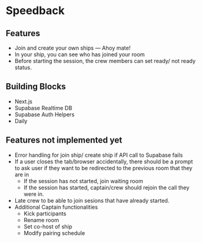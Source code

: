 # Speedback

## Features

- Join and create your own ships — Ahoy mate!
- In your ship, you can see who has joined your room
- Before starting the session, the crew members can set ready/ not ready status.

## Building Blocks

- Next.js
- Supabase Realtime DB
- Supabase Auth Helpers
- Daily

## Features not implemented yet

- Error handling for join ship/ create ship if API call to Supabase fails
- If a user closes the tab/browser accidentally, there should be a prompt to ask user if they want to be redirected to the previous room that they are in
  - If the session has not started, join waiting room
  - If the session has started, captain/crew should rejoin the call they were in.
- Late crew to be able to join sesions that have already started.
- Additional Captain functionalities
  -  Kick participants
  -  Rename room
  -  Set co-host of ship
  -  Modify pairing schedule
